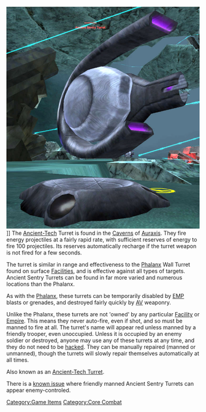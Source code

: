 ![](images/AT_Turret.jpg "fig:AT_Turret.jpg")\]\] The
[Ancient-Tech](Ancient-Tech "wikilink") Turret is found in the
[Caverns](Caverns "wikilink") of [Auraxis](Auraxis "wikilink"). They
fire energy projectiles at a fairly rapid rate, with sufficient reserves
of energy to fire 100 projectiles. Its reserves automatically recharge
if the turret weapon is not fired for a few seconds.

The turret is similar in range and effectiveness to the
[Phalanx](Phalanx "wikilink") Wall Turret found on surface
[Facilities](Facilities "wikilink"), and is effective against all types
of targets. Ancient Sentry Turrets can be found in far more varied and
numerous locations than the Phalanx.

As with the [Phalanx](Phalanx "wikilink"), these turrets can be
temporarily disabled by [EMP](EMP "wikilink") blasts or grenades, and
destroyed fairly quickly by [AV](Anti-Vehicular "wikilink") weaponry.

Unlike the Phalanx, these turrets are not 'owned' by any particular
[Facility](Facility "wikilink") or [Empire](Empire "wikilink"). This
means they never auto-fire, even if shot, and so must be manned to fire
at all. The turret's name will appear red unless manned by a friendly
trooper, even unoccupied. Unless it is occupied by an enemy soldier or
destroyed, anyone may use any of these turrets at any time, and they do
not need to be [hacked](hack "wikilink"). They can be manually repaired
(manned or unmanned), though the turrets will slowly repair themselves
automatically at all times.

Also known as an [Ancient-Tech Turret](Ancient-Tech_Turret "wikilink").

There is a [known issue](Known_Issues "wikilink") where friendly manned
Ancient Sentry Turrets can appear enemy-controled.

[Category:Game Items](Category:Game_Items "wikilink") [Category:Core
Combat](Category:Core_Combat "wikilink")
